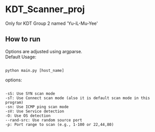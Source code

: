 # KDT_Scanner_proj
Only for KDT Group 2 named 'Yu-iL-Mu-Yee'

## How to run
Options are adjusted using argparse.    
Default Usage:
<pre><code>
python main.py [host_name]
</code></pre>
options:
<pre><code>
-sS: Use SYN scan mode
-sT: Use Connect scan mode (also it is default scan mode in this program)
-sn: Use ICMP ping scan mode
-sV: Use Service detection
-O: Use OS detection
--rand-src: Use random source port
-p: Port range to scan (e.g., 1-100 or 22,44,80)
</code></pre>
